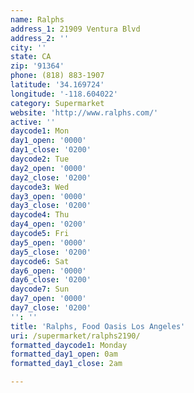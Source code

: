 ```yaml
---
name: Ralphs
address_1: 21909 Ventura Blvd
address_2: ''
city: ''
state: CA
zip: '91364'
phone: (818) 883-1907
latitude: '34.169724'
longitude: '-118.604022'
category: Supermarket
website: 'http://www.ralphs.com/'
active: ''
daycode1: Mon
day1_open: '0000'
day1_close: '0200'
daycode2: Tue
day2_open: '0000'
day2_close: '0200'
daycode3: Wed
day3_open: '0000'
day3_close: '0200'
daycode4: Thu
day4_open: '0200'
daycode5: Fri
day5_open: '0000'
day5_close: '0200'
daycode6: Sat
day6_open: '0000'
day6_close: '0200'
daycode7: Sun
day7_open: '0000'
day7_close: '0200'
'': ''
title: 'Ralphs, Food Oasis Los Angeles'
uri: /supermarket/ralphs2190/
formatted_daycode1: Monday
formatted_day1_open: 0am
formatted_day1_close: 2am

---
```

